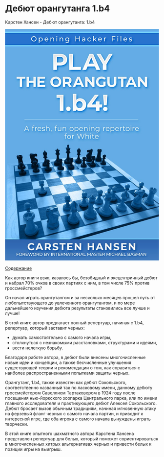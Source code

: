 # Дебют орангутанга 1.b4

Карстен Хансен - Дебют орангутанга: 1.b4

![](pics/title.png)

[Содержание](contents.md)

Как автор книги взял, казалось бы, безобидный и эксцентричный дебют и набрал 70% очков в своих партиях с ним, в том числе 75% против гроссмейстеров?

Он начал играть орангутангом и за несколько месяцев прошел путь от любопытствующего до увлеченного орангутангом, и по мере дальнейшего изучения дебюта результаты становились все лучше и лучше!

В этой книге автор предлагает полный репертуар, начиная с 1.b4, репертуар, который заставит черных:

* думать самостоятельно с самого начала игры,
* столкнуться с незнакомыми расстановками, структурами и идеями,
* вести нелегкую борьбу.

Благодаря работе автора, в дебют были внесены многочисленные новые идеи и концепции, а также бесчисленные улучшения существующей теории и рекомендации о том, как справиться с наиболее распространенными попытками защиты черных.

Орангутанг, 1.b4, также известен как дебют Сокольского, соответственно названный так по ласковому имени, данному дебюту гроссмейстером Савеллием Тартаковером в 1924 году после посещения нью-йоркского зоопарка Центрального парка, или по имени главного исследователя и практикующего дебют Алексея Сокольского. Дебют бросает вызов обычным традициям, начиная мгновенную атаку на ферзевый фланг черных с самого начала партии, и приводит к интересной игре, где оба игрока с самого начала вынуждены играть творчески.

В этой книге опытного шахматного автора Карстена Хансена представлен репертуар для белых, который поможет сориентироваться в многочисленных хитрых альтернативах черных и привести белых к позиции игры на выигрыш.
